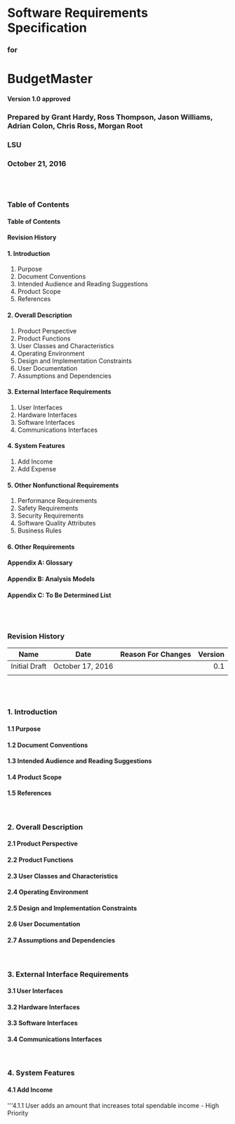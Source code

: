 # __Software Requirements Specification__

### __for__

# __BudgetMaster__

#### __Version 1.0 approved__

### __Prepared by Grant Hardy, Ross Thompson, Jason Williams, Adrian Colon, Chris Ross, Morgan Root__

### __LSU__

### __October 21, 2016__

<br><br>

### __Table of Contents__

#### __Table of Contents__
#### __Revision History__

#### __1. Introduction__
  1. Purpose
  2. Document Conventions
  3. Intended Audience and Reading Suggestions
  4. Product Scope
  5. References

#### __2. Overall Description__
  1. Product Perspective 
  2. Product Functions
  3. User Classes and Characteristics
  4. Operating Environment
  5. Design and Implementation Constraints
  6. User Documentation
  7. Assumptions and Dependencies

#### __3. External Interface Requirements__
  1. User Interfaces
  2. Hardware Interfaces
  3. Software Interfaces
  4. Communications Interfaces

#### __4. System Features__
  1. Add Income
  2. Add Expense

#### __5. Other Nonfunctional Requirements__
  1. Performance Requirements
  2. Safety Requirements
  3. Security Requirements
  4. Software Quality Attributes
  5. Business Rules

#### __6. Other Requirements__
#### __Appendix A: Glossary__
#### __Appendix B: Analysis Models__
#### __Appendix C: To Be Determined List__

<br><br>

### __Revision History__
| Name          | Date              | Reason For Changes  | Version |
| ------------- |:-----------------:|:-------------------:| -------:|
| Initial Draft | October 17, 2016  |                     | 0.1     |
|               |                   |                     |         |

<br><br>

### __1.   Introduction__
#### __1.1   Purpose__

#### __1.2   Document Conventions__

#### __1.3   Intended Audience and Reading Suggestions__

#### __1.4   Product Scope__

#### __1.5   References__

<br>

### __2.   Overall Description__ 
#### __2.1   Product Perspective__

#### __2.2   Product Functions__

#### __2.3   User Classes and Characteristics__

#### __2.4   Operating Environment__

#### __2.5   Design and Implementation Constraints__

#### __2.6   User Documentation__

#### __2.7   Assumptions and Dependencies__

<br>


### __3.   External Interface Requirements__ 
#### __3.1   User Interfaces__

#### __3.2   Hardware Interfaces__

#### __3.3   Software Interfaces__

#### __3.4   Communications Interfaces__

<br>


### __4.   System Features__ 
#### __4.1   Add Income__

'''4.1.1 User adds an amount that increases total spendable income - High Priority
